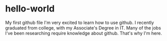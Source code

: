 # hello-world
My first github file
I'm very excited to learn how to use github.  I recently graduated from college, with my Associate's Degree in IT.  Many of the jobs I've been researching require knowledge about github.  That's why I'm here.                                                           
